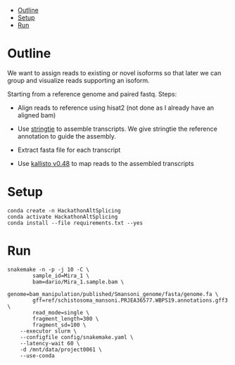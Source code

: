 <!-- vim-markdown-toc GFM -->

* [Outline](#outline)
* [Setup](#setup)
* [Run](#run)

<!-- vim-markdown-toc -->

# Outline

We want to assign reads to existing or novel isoforms so that later we can
group and visualize reads supporting an isoform.

Starting from a reference genome and paired fastq. Steps:

* Align reads to reference using hisat2 (not done as I already have an aligned bam)

* Use [stringtie](https://github.com/gpertea/stringtie) to assemble
  transcripts. We give stringtie the reference annotation to guide the assembly.

* Extract fasta file for each transcript

* Use [kallisto v0.48](https://pachterlab.github.io/kallisto/manual.html) to map reads to the assembled transcripts

# Setup

```
conda create -n HackathonAltSplicing
conda activate HackathonAltSplicing
conda install --file requirements.txt --yes
```

# Run

```
snakemake -n -p -j 10 -C \
        sample_id=Mira_1 \
        bam=dario/Mira_1.sample.bam \
        genome=bam_manipulation/published/Smansoni_genome/fasta/genome.fa \
        gff=ref/schistosoma_mansoni.PRJEA36577.WBPS19.annotations.gff3 \
        read_mode=single \
        fragment_length=300 \
        fragment_sd=100 \
    --executor slurm \
    --configfile config/snakemake.yaml \
    --latency-wait 60 \
    -d /mnt/data/project0061 \
    --use-conda
```


